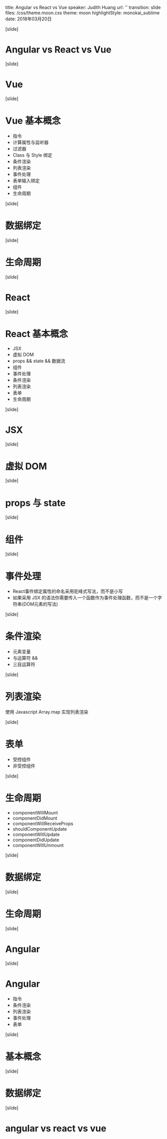 title: Angular vs React vs Vue
speaker: Judith Huang
url: ''
transition: slide
files: /css/theme.moon.css
theme: moon
highlightStyle: monokai_sublime
date: 2018年03月20日

[slide]
# Angular vs React vs Vue

[slide]
# Vue

[slide]
# Vue 基本概念

- 指令
- 计算属性与监听器
- 过滤器
- Class 与 Style 绑定
- 条件渲染
- 列表渲染
- 事件处理
- 表单输入绑定
- 组件
- 生命周期

[slide]
# 数据绑定

[slide]
# 生命周期

[slide]
# React

[slide]
# React 基本概念

- JSX
- 虚拟 DOM
- props && state && 数据流
- 组件
- 事件处理
- 条件渲染
- 列表渲染
- 表单
- 生命周期

[slide]
# JSX

[slide]
# 虚拟 DOM

[slide]
# props 与 state

[slide]
# 组件

[slide]
# 事件处理
- React事件绑定属性的命名采用驼峰式写法，而不是小写
- 如果采用 JSX 的语法你需要传入一个函数作为事件处理函数，而不是一个字符串(DOM元素的写法)

[slide]
# 条件渲染

- 元素变量
- 与运算符 &&
- 三目运算符

[slide]
# 列表渲染

使用 Javascript Array.map 实现列表渲染

[slide]
# 表单

- 受控组件
- 非受控组件

[slide]
# 生命周期

- componentWillMount
- componentDidMount
- componentWillReceiveProps
- shouldComponentUpdate
- componentWillUpdate
- componentDidUpdate
- componentWillUnmount

[slide]
# 数据绑定

[slide]
# 生命周期

[slide]
# Angular

[slide]
# Angular

- 指令
- 条件渲染
- 列表渲染
- 事件处理
- 表单

[slide]
# 基本概念

[slide]
# 数据绑定

[slide]
# angular vs react vs vue
